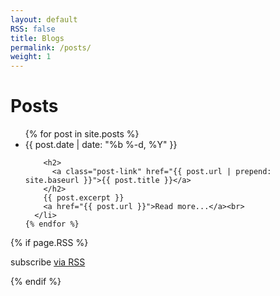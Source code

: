 ```yaml
---
layout: default
RSS: false
title: Blogs
permalink: /posts/
weight: 1
---
```


<div class="home">

  <h1 class="page-heading">Posts</h1>

  <ul class="post-list">
    {% for post in site.posts %}
      <li>
        <span class="post-meta">{{ post.date | date: "%b %-d, %Y" }}</span>

        <h2>
          <a class="post-link" href="{{ post.url | prepend: site.baseurl }}">{{ post.title }}</a>
        </h2>
        {{ post.excerpt }}
        <a href="{{ post.url }}">Read more...</a><br>
      </li>
    {% endfor %}
  </ul>
  {% if page.RSS %}
  <p class="rss-subscribe">subscribe <a href="{{ "/feed.xml" | prepend: site.baseurl }}">via RSS</a></p>
  {% endif %}
</div>
